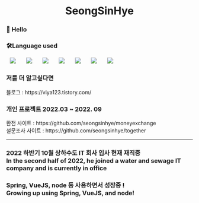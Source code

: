 <h1 align="center"> SeongSinHye</h1>

<h3>🤗 Hello </h3>





<h3>🛠Language used</h3>
<div>
 <img src="https://img.shields.io/badge/VueJS-007396?style=flat-square&logo=VueJS&logoColor=white" style="height : auto; margin-left : 10px; margin-right : 10px;"/></a>&nbsp;
<img src="https://img.shields.io/badge/Java-007396?style=flat-square&logo=Java&logoColor=white" style="height : auto; margin-left : 10px; margin-right : 10px;"/></a>&nbsp;
<img src="https://img.shields.io/badge/SpringFramework-6DB33F?style=flat-square&logo=Spring&logoColor=white" style="height : auto; margin-left : 10px; margin-right : 10px;"/></a>&nbsp;
<img src="https://img.shields.io/badge/MySQL-4479A1?style=flat-square&logo=MySQL&logoColor=white" style="height : auto; margin-left : 10px; margin-right : 10px;"/></a>&nbsp;
<img src="https://img.shields.io/badge/HTML5-E34F26?style=flat-square&logo=HTML5&logoColor=white" style="height : auto; margin-left : 10px; margin-right : 10px;"/></a>&nbsp;
<img src="https://img.shields.io/badge/CSS3-1572B6?style=flat-square&logo=CSS3&logoColor=white" style="height : auto; margin-left : 10px; margin-right : 10px;"/></a>&nbsp;
<img src="https://img.shields.io/badge/JavaScript-F7DF1E?style=flat-square&logo=JavaScript&logoColor=white" style="height : auto; margin-left : 10px; margin-right : 10px;"/></a>&nbsp;
</div>

<h3>저를 더 알고싶다면</h3>
 블로그 : https://viya123.tistory.com/

<h3>개인 프로젝트 2022.03 ~ 2022. 09</h3>
  환전 사이트 : https://github.com/seongsinhye/moneyexchange  <br>
  설문조사 사이트 : https://github.com/seongsinhye/together
<hr>




<h3>2022 하반기 10월 상하수도 IT 회사 입사 현재 재직중  <br>
In the second half of 2022, he joined a water and sewage IT company and is currently in office
</h3>
<h3>
 Spring, VueJS, node 등 사용하면서 성장중 ! <br>
Growing up using Spring, VueJS, and node!
</h3>

